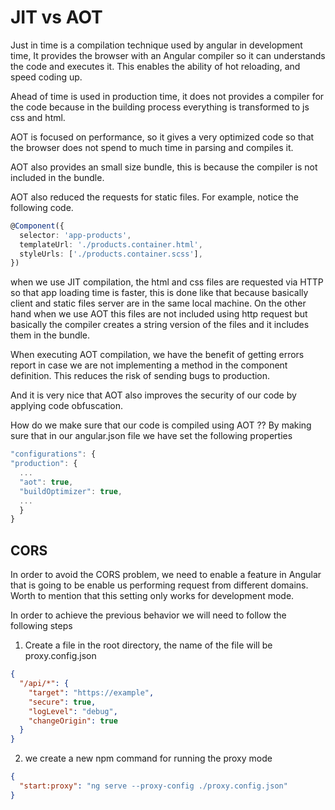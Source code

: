# JIT vs AOT

Just in time is a compilation technique used by angular in development time, It provides the browser with an Angular compiler so it can understands the code and executes it. This enables the ability of hot reloading, and speed coding up.

Ahead of time is used in production time, it does not provides a compiler for the code because in the building process everything is transformed to js css and html.

AOT is focused on performance, so it gives a very optimized code so that the browser does not spend to much time in parsing and compiles it.

AOT also provides an small size bundle, this is because the compiler is not included in the bundle.

AOT also reduced the requests for static files. For example, notice the following code.

```typescript
@Component({
  selector: 'app-products',
  templateUrl: './products.container.html',
  styleUrls: ['./products.container.scss'],
})
```

when we use JIT compilation, the html and css files are requested via HTTP so that app loading time is faster, this is done like that because basically client and static files server are in the same local machine. On the other hand when we use AOT this files are not included using http request but basically the compiler creates a string version of the files and it includes them in the bundle.

When executing AOT compilation, we have the benefit of getting errors report in case we are not implementing a method in the component definition. This reduces the risk of sending bugs to production.

And it is very nice that AOT also improves the security of our code by applying code obfuscation.

How do we make sure that our code is compiled using AOT ?? By making sure that in our angular.json file we have set the following properties

```typescript
"configurations": {
"production": {
  ...
  "aot": true,
  "buildOptimizer": true,
  ...
  }
}
```

## CORS

In order to avoid the CORS problem, we need to enable a feature in Angular that is going to be enable us performing request from different domains.
Worth to mention that this setting only works for development mode.

In order to achieve the previous behavior we will need to follow the following steps

1. Create a file in the root directory, the name of the file will be proxy.config.json

```json
{
  "/api/*": {
    "target": "https://example",
    "secure": true,
    "logLevel": "debug",
    "changeOrigin": true
  }
}
```

2. we create a new npm command for running the proxy mode

```json
{
  "start:proxy": "ng serve --proxy-config ./proxy.config.json"
}
```

<!--stackedit_data:
eyJoaXN0b3J5IjpbLTE5MTkwOTM2ODNdfQ==
-->
